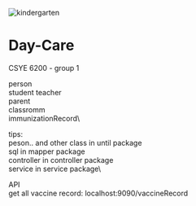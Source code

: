 ![kindergarten](https://www.spsd.sk.ca/Schools/elementaryprograms/kindergarten/PublishingImages/Kindergarten%202017.jpg)
# Day-Care
CSYE 6200 - group 1

person\
student
teacher\
parent\
classromm\
immunizationRecord\

tips: \
peson.. and other class in until package\
sql in mapper package\
controller in controller package\
service in service package\

 API\
get all vaccine record: localhost:9090/vaccineRecord
